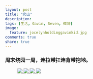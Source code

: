 ```yaml
---
layout: post
title: "爬山"
description: 
tags: [生活, Gavin, Seven, 微博]
image:
  feature: jocelynholdinggavinkid.jpg
comments: true
share: true
---
```


### 周末绕园一周，连拉带扛连背带抱地。 ###

<figure class="half">
  <a  href="{{ site.url }}/images/2014-03-25a.jpg">
  <img src="{{ site.url }}/images/2014-03-25a.jpg">
  </a>
  <a  href="{{ site.url }}/images/2014-03-25b.jpg">
  <img src="{{ site.url }}/images/2014-03-25b.jpg">
  </a>
  <a  href="{{ site.url }}/images/2014-03-25c.jpg">
  <img src="{{ site.url }}/images/2014-03-25c.jpg">
  </a>
  <a  href="{{ site.url }}/images/2014-03-25d.jpg">
  <img src="{{ site.url }}/images/2014-03-25d.jpg">
  </a>
</figure>

